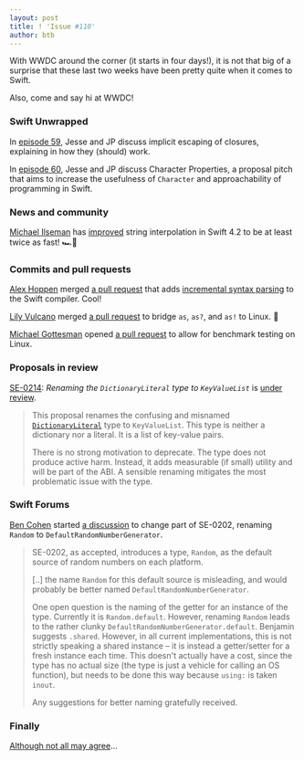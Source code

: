 ```yaml
---
layout: post
title: ! 'Issue #110'
author: btb
---
```


With WWDC around the corner (it starts in four days!), it is not that big of a surprise that these last two weeks have been pretty quite when it comes to Swift.

Also, come and say hi at WWDC!

<!--excerpt-->

### Swift Unwrapped

In [episode 59](https://spec.fm/podcasts/swift-unwrapped/144991), Jesse and JP discuss implicit escaping of closures, explaining in how they (should) work.

In [episode 60](https://spec.fm/podcasts/swift-unwrapped/144992), Jesse and JP discuss Character Properties, a proposal pitch that aims to increase the usefulness of `Character` and approachability of programming in Swift.

### News and community

[Michael Ilseman](https://twitter.com/Ilseman) has [improved](https://twitter.com/brentdax/status/1001351681370542080) string interpolation in Swift 4.2 to be at least twice as fast! 🏎💨

### Commits and pull requests

[Alex Hoppen](https://github.com/ahoppen) merged [a pull request](https://github.com/apple/swift/pull/16340) that adds [incremental syntax parsing](https://gist.github.com/ahoppen/3ae1a6cd64e558710a4afcd372e8fdc4) to the Swift compiler. Cool!

[Lily Vulcano](https://github.com/millenomi) merged [a pull request](https://github.com/apple/swift/pull/16022) to bridge `as`, `as?`, and `as!` to Linux. 🎉

[Michael Gottesman](https://github.com/gottesmm) opened [a pull request](https://github.com/apple/swift/pull/16882) to allow for benchmark testing on Linux.

### Proposals in review

[SE-0214](https://github.com/apple/swift-evolution/blob/master/proposals/0214-DictionaryLiteral.md): *Renaming the `DictionaryLiteral` type to `KeyValueList`* is [under review](https://forums.swift.org/t/se-0214-renaming-the-dictionaryliteral-type-to-keyvaluelist/12817).

> This proposal renames the confusing and misnamed [`DictionaryLiteral`](https://github.com/apple/swift/blob/c25188bafd1c775d4ceecc4a795f614f00451bf9/stdlib/public/core/Mirror.swift#L646) type to `KeyValueList`. This type is neither a dictionary nor a literal. It is a list of key-value pairs.
>
> There is no strong motivation to deprecate. The type does not produce active harm. Instead, it adds measurable (if small) utility and will be part of the ABI. A sensible renaming mitigates the most problematic issue with the type.

### Swift Forums

[Ben Cohen](https://twitter.com/airspeedswift) started [a discussion](https://forums.swift.org/t/se-0202-amendment-proposal-rename-random-to-defaultrandomnumbergenerator/12942) to change part of SE-0202, renaming `Random` to `DefaultRandomNumberGenerator`.

> SE-0202, as accepted, introduces a type, `Random`, as the default source of random numbers on each platform.
>
> [..] the name `Random` for this default source is misleading, and would probably be better named `DefaultRandomNumberGenerator`.
>
> One open question is the naming of the getter for an instance of the type. Currently it is `Random.default`. However, renaming `Random` leads to the rather clunky `DefaultRandomNumberGenerator.default`. Benjamin suggests `.shared`. However, in all current implementations, this is not strictly speaking a shared instance – it is instead a getter/setter for a fresh instance each time. This doesn't actually have a cost, since the type has no actual size (the type is just a vehicle for calling an OS function), but needs to be done this way because `using:` is taken `inout`.
>
> Any suggestions for better naming gratefully received.

### Finally

[Although not all may agree](https://twitter.com/jckarter/status/999040485309140992)...

